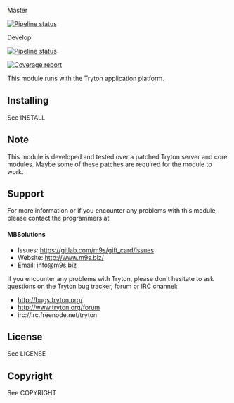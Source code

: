 Master

[![Pipeline status](https://gitlab.com/m9s/gift_card/badges/master/pipeline.svg)](https://gitlab.com/m9s/gift_card/commits/master)

Develop

[![Pipeline status](https://gitlab.com/m9s/gift_card/badges/develop/pipeline.svg)](https://gitlab.com/m9s/gift_card/commits/develop)

[![Coverage report](https://gitlab.com/m9s/gift_card/badges/develop/coverage.svg)](http://m9s.gitlab.io/gift_card)



This module runs with the Tryton application platform.

Installing
----------

See INSTALL

Note
----

This module is developed and tested over a patched Tryton server and
core modules. Maybe some of these patches are required for the module to work.

Support
-------

For more information or if you encounter any problems with this module,
please contact the programmers at

#### MBSolutions

   * Issues:   https://gitlab.com/m9s/gift_card/issues
   * Website:  http://www.m9s.biz/
   * Email:    info@m9s.biz

If you encounter any problems with Tryton, please don't hesitate to ask
questions on the Tryton bug tracker, forum or IRC channel:

   * http://bugs.tryton.org/
   * http://www.tryton.org/forum
   * irc://irc.freenode.net/tryton

License
-------

See LICENSE

Copyright
---------

See COPYRIGHT

